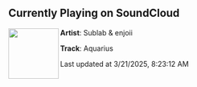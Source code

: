 ## Currently Playing on SoundCloud

[<img align="left" width="100" src="https://i1.sndcdn.com/artworks-Ra7kwTPFSPVV7WEy-XQqdOQ-t500x500.png">](https://soundcloud.com/sublabmusic/aquarius)

**Artist**: Sublab & enjoii 

**Track**: Aquarius

Last updated at 3/21/2025, 8:23:12 AM
